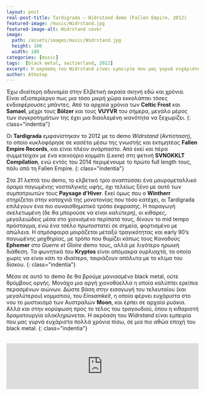 ```yaml
---
layout: post
real-post-title: Tardigrada – Widrstand demo (Fallen Empire, 2012)
featured-image: /music/Widrstand.jpg
featured-image-alt: Widrstand cover
image:
  path: /assets/images/music/Widrstand.jpg
  height: 100
  width: 100
categories: [music]
tags:  [black metal, switzerland, 2012]
excerpt: Η ακρόαση του Widrstand είναι εμπειρία που μας γυρνά ευχάριστα πολλά χρόνια πίσω, σε μια πιο αθώα εποχή του black metal.  
author: Athotep
---
```


Έχω ιδιαίτερη αδυναμία στην Ελβετική ακραία σκηνή εδώ και χρόνια. Είναι αξιοπερίεργο πως μια τόσο μικρή χώρα εκκολάπτει τόσες ενδιαφέρουσες μπάντες. Από τα αρχαία χρόνια των **Celtic Frost** και **Samael**, μέχρι τους **Bölzer** και τους **VUYVR** του σήμερα, μεγάλο μέρος των συγκροτημάτων της έχει μια διαολεμένη ικανότητα να ξεχωρίζει.
{: class="indentia"}

Οι **Tardigrada** εμφανίστηκαν το 2012 με το demo *Widrstand* (Αντίσταση), το οποίο κυκλοφόρησε σε κασέτα μέσω της γνωστής και εκτιμητέας **Fallen Empire Records**, και είναι πλέον ανάρπαστο. Από εκεί και πέρα συμμετείχαν με ένα καινούριο κομμάτι (*Leere*) στη φετινή **SVNOKKLT Compilation**, ενώ εντός του 2014 περιμένουμε το πρώτο full length τους, πάλι από τη Fallen Empire.
{: class="indentia"}

Στα 31 λεπτά του demo, το ελβετικό τρίο αναπτύσσει ένα μαυρομεταλλικό όραμα παγωμένης νοσταλγικής υφής, όχι τελείως ξένο με αυτό των συμπατριωτών τους **Paysage d’Hiver**. Εκεί όμως που ο **Wintherr** στηρίζεται στην καταχνιά της μονοτονίας που τόσο κατέχει, οι Tardigrada επιλέγουν ένα πιο συναισθηματικό τρόπο έκφρασης. Η παραγωγή σκελετωμένη (δε θα μπορούσε να είναι καλύτερη), οι κιθάρες, μεγαλειώδεις μέσα στο χιονισμένο περίπατό τους, δίνουν το mid tempo πρόσταγμα, ενώ ένα τσέλο πρωτοστατεί σε σημεία, φορτισμένο με απώλεια. Η ατμόσφαιρα μοιράζεται μεταξύ τραγικότητας και early 90’s παγωμένης μοχθηρίας, με τρόπο που θυμίζει κάπως τους Καναδούς **Ephemer** στο *Guerre et Gloire* demo τους, αλλά με λιγότερο ηρωική διάθεση. Τα φωνητικά του **Kryptos** είναι απόμακρα ουρλιαχτά, τα οποία χωρίς να είναι κάτι το ιδιαίτερο, ταιριάζουν απόλυτα με το κλίμα του δίσκου.
{: class="indentia"}

Μέσα σε αυτό το demo δε θα βρούμε μανιασμένο black metal, ούτε θρόμβους οργής. Μονάχα μια αργή χιονοθύελλα η οποία καλύπτει ερείπια περασμένων αιώνων. Δώστε βάση στην εισαγωγή του τελευταίου (και μεγαλύτερου) κομματιού, του *Einsamkeit*, η οποία φέρνει ευχάριστα στο νου το μυστικισμό των Αυστραλών **Moon**, και έρπει σε αρχαία ρυάκια. Αλλά και στην κορύφωση προς το τέλος του τραγουδιού, όπου η κιθαριστή δραματουργία ολοκληρώνεται. Η ακρόαση του *Widrstand* είναι εμπειρία που μας γυρνά ευχάριστα πολλά χρόνια πίσω, σε μια πιο αθώα εποχή του black metal.
{: class="indentia"}  
<br>
<iframe style="border: 0; width: 100%; height: 120px;" src="https://bandcamp.com/EmbeddedPlayer/album=3435926742/size=large/bgcol=ffffff/linkcol=0687f5/tracklist=false/artwork=small/transparent=true/" seamless><a href="http://tardigrada.bandcamp.com/album/widrstand">Widrstand by Tardigrada</a></iframe>